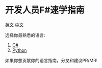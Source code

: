 # 开发人员F#速学指南

[英文](README.md) [中文](README_CN.md)

选择你最熟悉的语言:

1. [C#](zh_cn/csharp2fsharp.md)
2. [Python](zh_cn/python2fsharp.md)

如果你想贡献你的语言指南，分叉和建议PR/MR!
